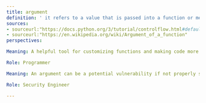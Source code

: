 ```yaml
---
title: argument
definition: ' it refers to a value that is passed into a function or method to be processed. It's essentially a piece of data that the function or method uses to perform its task.'
sources:
- sourceurl:"https://docs.python.org/3/tutorial/controlflow.html#default-argument-values"
- sourceurl:"https://en.wikipedia.org/wiki/Argument_of_a_function"
perspectives: 

Meaning: A helpful tool for customizing functions and making code more flexible.

Role: Programmer

Meaning: An argument can be a potential vulnerability if not properly sanitized and validated. Malicious actors can inject harmful code or manipulate arguments to gain unauthorized access, steal data, or disrupt operations

Role: Security Engineer

---
```

